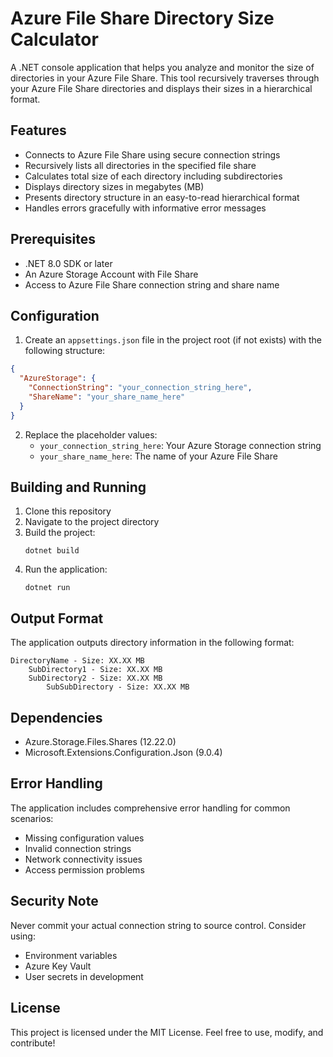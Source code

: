 # Azure File Share Directory Size Calculator

A .NET console application that helps you analyze and monitor the size of directories in your Azure File Share. This tool recursively traverses through your Azure File Share directories and displays their sizes in a hierarchical format.

## Features

- Connects to Azure File Share using secure connection strings
- Recursively lists all directories in the specified file share
- Calculates total size of each directory including subdirectories
- Displays directory sizes in megabytes (MB)
- Presents directory structure in an easy-to-read hierarchical format
- Handles errors gracefully with informative error messages

## Prerequisites

- .NET 8.0 SDK or later
- An Azure Storage Account with File Share
- Access to Azure File Share connection string and share name

## Configuration

1. Create an `appsettings.json` file in the project root (if not exists) with the following structure:

```json
{
  "AzureStorage": {
    "ConnectionString": "your_connection_string_here",
    "ShareName": "your_share_name_here"
  }
}
```

2. Replace the placeholder values:
   - `your_connection_string_here`: Your Azure Storage connection string
   - `your_share_name_here`: The name of your Azure File Share

## Building and Running

1. Clone this repository
2. Navigate to the project directory
3. Build the project:
   ```
   dotnet build
   ```
4. Run the application:
   ```
   dotnet run
   ```

## Output Format

The application outputs directory information in the following format:
```
DirectoryName - Size: XX.XX MB
    SubDirectory1 - Size: XX.XX MB
    SubDirectory2 - Size: XX.XX MB
        SubSubDirectory - Size: XX.XX MB
```

## Dependencies

- Azure.Storage.Files.Shares (12.22.0)
- Microsoft.Extensions.Configuration.Json (9.0.4)

## Error Handling

The application includes comprehensive error handling for common scenarios:
- Missing configuration values
- Invalid connection strings
- Network connectivity issues
- Access permission problems

## Security Note

Never commit your actual connection string to source control. Consider using:
- Environment variables
- Azure Key Vault
- User secrets in development

## License
This project is licensed under the MIT License. Feel free to use, modify, and contribute!
